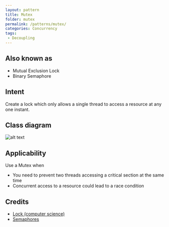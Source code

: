 ```yaml
---
layout: pattern
title: Mutex
folder: mutex
permalink: /patterns/mutex/
categories: Concurrency
tags: 
 - Decoupling
---
```


## Also known as

* Mutual Exclusion Lock
* Binary Semaphore

## Intent
Create a lock which only allows a single thread to access a resource at any one instant.

## Class diagram
![alt text](./etc/mutex.png "Mutex")

## Applicability
Use a Mutex when

* You need to prevent two threads accessing a critical section at the same time
* Concurrent access to a resource could lead to a race condition 

## Credits

* [Lock (computer science)](http://en.wikipedia.org/wiki/Lock_(computer_science))
* [Semaphores](http://tutorials.jenkov.com/java-concurrency/semaphores.html)
